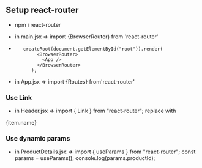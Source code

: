 ## Setup react-router

- npm i react-router
- in main.jsx => import {BrowserRouter} from 'react-router'

-        createRoot(document.getElementById("root")).render(
              <BrowserRouter>
                <App />
              </BrowserRouter>
            );

- in App.jsx => import {Routes} from'react-router'

### Use Link

- in Header.jsx => import { Link } from "react-router";
replace <a> with
<Link key={item.name}
  to={item.path}
  className="text-sm/6">{item.name}
</Link>

### Use dynamic params

- in ProductDetails.jsx => import { useParams } from "react-router";
  const params = useParams();
  console.log(params.productId);
